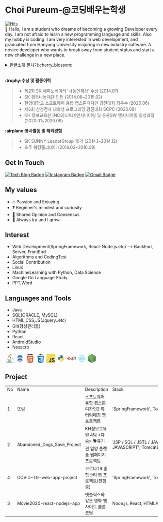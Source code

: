 # Choi Pureum-@코딩배우는학생
[![Hits](https://hits.seeyoufarm.com/api/count/incr/badge.svg?url=https://github.com/choipureum)](https://hits.seeyoufarm.com) <br>
👋 Hello, I am a student who dreams of becoming a growing Developer every day.
I am not afraid to learn a new programming language and skills. Also my hobby is coding. I am very interested in web development, and graduated from Hanyang University majoring in new industry software. A novice developer who wants to break away from student status and start a new challenge in a new place.

<details>
<summary>한글소개 펼치기:cherry_blossom:</summary>
<div>
 <br>
👋 신입 웹개발자를 꿈꾸는 코딩배우는 학생 최푸름입니다. <br>
한양대학교에서 신산업 소프트웨어를 전공했으며 휴일에도 코딩을 할 만큼 코딩에 대한 열정을 가지고 있습니다. 새로운 언어를 배우고 도전하는 것에 흥미를 느끼며 즐기는 편입니다.(요즘에는 알고리즘과 리눅스를 공부합니다) <br><br>
가장 좋아하는 언어는 Java이며 관심있는 분야는 웹 서버 개발입니다. 이유는 다른 프로그램에 비해, 많은 기능을 제공하는 웹이라는 플랫폼을 통해 내가 만든 프로그램이 다양한 기능과 서비스를 제공할 수 있기 때문입니다. <br><br>
 현재 KH정보교육원에서 웹개발자 양성과정을 이수중에 있으며, SpringFramework와 관련된 여러 프로젝트 진행중에 있습니다. 가장 인상깊었던 프로젝트로는 학교의 또래튜터링 시스템 개선 프로그램이 있습니다. 대학내의 불편한 시스템을 개선하고자 웹사이트내 또래튜터링 매칭시스템을 추가했던 프로젝트였습니다. 성과적인 측면도 있었지만 무엇보다 이 프로젝트를 진행하면서 처음으로 '협업'을 하며 code-review와 clean-code에 대해 인지하게 되었습니다. 단순히 아이디어나 실행되는 모습이 중요한 것이 아니라 프로그램의 안정성과 재사용성등에 대해서도 다시 한번 생각해보는 계기가 되었습니다.
 <br><br>
저는 기술적 측면외에도 사회공헌이나 노블리스오블리제등에 대한 고찰과 관심이 많습니다. 때문에 이와 관련된 대외활동이나 봉사, 인턴경력 또한 가지고 있습니다. 생각하는 개발자로써 궁극적으로 사회에 공헌할 수 있는 오픈소스 소프트웨어(OSS)를 개발하는 것이 하나의 작은 꿈입니다.
</div>
</details>
<br>
<p><b>:trophy:수상 및 활동이력</b></p>

><ul>
>  <li>제2회 SK 해피노베이터 '나눔인재상' 수상 (2014.07)</li>
>  <li>SK 행복나눔재단 인턴 (2014.08~2015.02)</li>
>  <li>한양대학교 소프트웨어 융합 캡스톤디자인 경진대회 최우수 (2020.06)</li>
>  <li>제6회 삼성전자 대학생 프로그래밍 경진대회 SCPC (2020.08)</li>
>  <li>KH 정보교육원 [NCS]UI/UX엔지니어링 및 응용SW 엔지니어링 양성과정 (2020.01~2020.09)</li>
></ul>
 
<p><b>:airplane:봉사활동 및 해외경험</b></p>

><ul>
> <li>SK SUNNY LeaderGroup 10기 (2014.1~2014.12)</li>
> <li>호주 워킹홀리데이 (2016.02~2016.09)</li>
></ul>


## Get In Touch
<div align=left>
 
[![Tech Blog Badge](http://img.shields.io/badge/-Tech%20blog-black?style=flat-square&logo=github&link=https://blue-boy.tistory.com/)](https://blue-boy.tistory.com/) 
[![Instagram Badge](https://img.shields.io/badge/-Instagram-dd2a7b?style=flat-square&logo=instagram&logoColor=white&link=https://www.instagram.com/pu_rumm/)](https://www.instagram.com/pu_rumm/) 
[![Gmail Badge](https://img.shields.io/badge/-Gmail-d14836?style=flat-square&logo=Gmail&logoColor=white&link=mailto:pooreumsunny@gmail.com)](mailto:pooreumsunny@gmail.com)

</div>

## My values
  - :fire: Passion and Enjoying
  - :question: Beginner's mindest and curiosity
  - :speech_balloon: Shared Opinion and Consensus
  - :rocket: Always try and I grow

## Interest
- Web Development(SpringFramework, React-Node.js.etc)
  --> BackEnd, Server, FrontEnd
- Algorithms and CodingTest
- Social Contribution
- Linux
- MachineLearning with Python, Data Science
- Google Go Language Study
- PPT,Word


## Languages and Tools

- Java
- SQL(ORACLE, MySQL)
- HTML,CSS,JS(Jquery..etc)
- Git(형상관리툴)
- Python
- React
- AndroidStudio
- Nexacro

<div float:left>
<code><img height="30" src="https://raw.githubusercontent.com/github/explore/80688e429a7d4ef2fca1e82350fe8e3517d3494d/topics/java/java.png"></code>
 <code><img height="30" src="https://raw.githubusercontent.com/github/explore/80688e429a7d4ef2fca1e82350fe8e3517d3494d/topics/sql/sql.png"></code>
 <code><img height="30" src="https://raw.githubusercontent.com/github/explore/80688e429a7d4ef2fca1e82350fe8e3517d3494d/topics/html/html.png"></code>
 <code><img height="30" src="https://raw.githubusercontent.com/github/explore/5c058a388828bb5fde0bcafd4bc867b5bb3f26f3/topics/css/css.png"></code>
 <code><img height="30" src="https://raw.githubusercontent.com/github/explore/80688e429a7d4ef2fca1e82350fe8e3517d3494d/topics/javascript/javascript.png"></code>
 <code><img height="30" src="https://raw.githubusercontent.com/github/explore/80688e429a7d4ef2fca1e82350fe8e3517d3494d/topics/python/python.png"></code>  
 <code><img height="30" src="https://raw.githubusercontent.com/github/explore/80688e429a7d4ef2fca1e82350fe8e3517d3494d/topics/git/git.png"></code>
 <code><img height="30" src="https://raw.githubusercontent.com/github/explore/80688e429a7d4ef2fca1e82350fe8e3517d3494d/topics/react/react.png"></code>
 <code><img height="30" src="https://raw.githubusercontent.com/github/explore/80688e429a7d4ef2fca1e82350fe8e3517d3494d/topics/nodejs/nodejs.png"></code> 
</div>



## Project
 <table>
    <tr>
      <td>No</td>
      <td>Name</td>
      <td>Description</td>
      <td>Stack</td>
  </tr>
  <tr>
    <td>1</td>
    <td>또링</td>
    <td>소프트웨어 융합 캡스톤디자인2 튜터링매칭 웹 프로젝트</td>
    <td>'SpringFramework','Tomcat9.0','Java','ORACLE','HTML,CSS,Javascript'</td>
  </tr>
  <tr>
    <td>2</td>
    <td>Abandoned_Dogs_Save_Project</td>
    <td>KH정보교육원 4팀 <다솜> 🐕유기견 입양 플랫폼 웹페이지 프로젝트</td>
    <td>'JSP / SQL / JSTL / JAVA / AJAX / JQUERY / HTML/CSS / JAVASCRIPT','Tomcat9.0','Java','ORACLE','HTML,CSS,Javascript'</td>
  </tr>
  <tr>
    <td>4</td>
    <td>COVID-19-web-app-project</td>
    <td>코로나19 종합관리 웹 프로젝트(진행중)</td>
    <td>'SpringFramework','Tomcat9.0','Java','ORACLE','HTML,CSS,Javascript',AWS</td>
  </tr>
  <tr>
    <td>3</td>
    <td>Movie2020-react-nodejs-app</td>
    <td>넷플릭스와 같은 영화 웹사이트 클론코딩</td>
    <td>Node.js, React, HTML/CSS </td>
  </tr> 
  
  </table>



